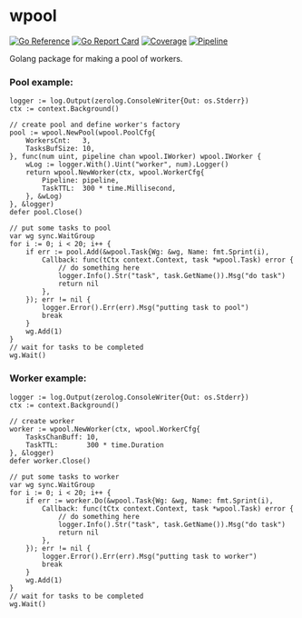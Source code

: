 # wpool

[![Go Reference](https://pkg.go.dev/badge/github.com/egnd/wpool.svg)](https://pkg.go.dev/github.com/egnd/wpool)
[![Go Report Card](https://goreportcard.com/badge/github.com/egnd/wpool)](https://goreportcard.com/report/github.com/egnd/wpool)
[![Coverage](http://gocover.io/_badge/github.com/egnd/wpool)](http://gocover.io/github.com/egnd/wpool)
[![Pipeline](https://github.com/egnd/wpool/actions/workflows/pipeline.yml/badge.svg)](https://github.com/egnd/wpool/actions?query=workflow%3APipeline)

Golang package for making a pool of workers.

### Pool example:
```golang
logger := log.Output(zerolog.ConsoleWriter{Out: os.Stderr})
ctx := context.Background()

// create pool and define worker's factory
pool := wpool.NewPool(wpool.PoolCfg{
    WorkersCnt:   3,
    TasksBufSize: 10,
}, func(num uint, pipeline chan wpool.IWorker) wpool.IWorker {
    wLog := logger.With().Uint("worker", num).Logger()
    return wpool.NewWorker(ctx, wpool.WorkerCfg{
        Pipeline: pipeline,
        TaskTTL:  300 * time.Millisecond,
    }, &wLog)
}, &logger)
defer pool.Close()

// put some tasks to pool
var wg sync.WaitGroup
for i := 0; i < 20; i++ {
    if err := pool.Add(&wpool.Task{Wg: &wg, Name: fmt.Sprint(i),
        Callback: func(tCtx context.Context, task *wpool.Task) error {
            // do something here
            logger.Info().Str("task", task.GetName()).Msg("do task")
            return nil
        },
    }); err != nil {
        logger.Error().Err(err).Msg("putting task to pool")
        break
    }
    wg.Add(1)
}
// wait for tasks to be completed
wg.Wait()
```

### Worker example:
```golang
logger := log.Output(zerolog.ConsoleWriter{Out: os.Stderr})
ctx := context.Background()

// create worker
worker := wpool.NewWorker(ctx, wpool.WorkerCfg{
    TasksChanBuff: 10,
    TaskTTL:       300 * time.Duration
}, &logger)
defer worker.Close()

// put some tasks to worker
var wg sync.WaitGroup
for i := 0; i < 20; i++ {
    if err := worker.Do(&wpool.Task{Wg: &wg, Name: fmt.Sprint(i),
        Callback: func(tCtx context.Context, task *wpool.Task) error {
            // do something here
            logger.Info().Str("task", task.GetName()).Msg("do task")
            return nil
        },
    }); err != nil {
        logger.Error().Err(err).Msg("putting task to worker")
        break
    }
    wg.Add(1)
}
// wait for tasks to be completed
wg.Wait()
```
